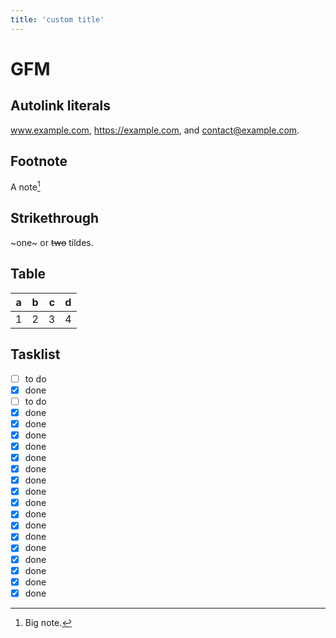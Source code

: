 ```yaml
---
title: 'custom title'
---
```


# GFM

## Autolink literals

www.example.com, https://example.com, and contact@example.com.

## Footnote

A note[^1]

[^1]: Big note.

## Strikethrough

~one~ or ~~two~~ tildes.

## Table

| a   | b   |   c |  d  |
| --- | :-- | --: | :-: |
| 1   | 2   |   3 |  4  |

## Tasklist

- [ ] to do
- [x] done
- [ ] to do
- [x] done
- [x] done
- [x] done
- [x] done
- [x] done
- [x] done
- [x] done
- [x] done
- [x] done
- [x] done
- [x] done
- [x] done
- [x] done
- [x] done
- [x] done
- [x] done
- [x] done